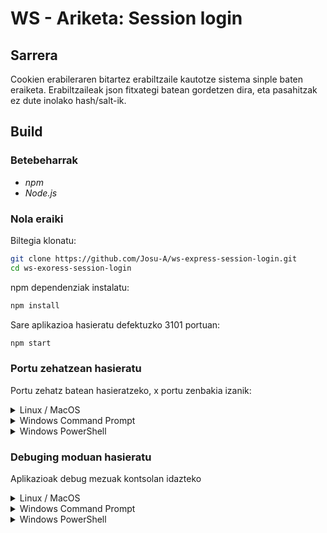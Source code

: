 # WS - Ariketa: Session login

## Sarrera

Cookien erabileraren bitartez erabiltzaile kautotze sistema sinple baten eraiketa. Erabiltzaileak json fitxategi batean gordetzen dira, eta pasahitzak ez dute inolako hash/salt-ik.

## Build

### Betebeharrak

* *npm*
* *Node.js*

### Nola eraiki

Biltegia klonatu:

```bash
git clone https://github.com/Josu-A/ws-express-session-login.git
cd ws-exoress-session-login
```

npm dependenziak instalatu:

```bash
npm install
```

Sare aplikazioa hasieratu defektuzko 3101 portuan:

```bash
npm start
```

### Portu zehatzean hasieratu

Portu zehatz batean hasieratzeko, x portu zenbakia izanik:

<details><summary>Linux / MacOS</summary>

```bash
PORT=x npm start
```

</details>

<details><summary>Windows Command Prompt</summary>

```cmd
set PORT=x & npm start
```

</details>

<details><summary>Windows PowerShell</summary>

```ps
$env:PORT='x'; npm start
```

</details>

### Debuging moduan hasieratu

Aplikazioak debug mezuak kontsolan idazteko

<details><summary>Linux / MacOS</summary>

```bash
DEBUG=session-login:* npm start
```

</details>

<details><summary>Windows Command Prompt</summary>

```cmd
set DEBUG=session-login:* & npm start
```

</details>

<details><summary>Windows PowerShell</summary>

```ps
$env:DEBUG='session-login:*'; npm start
```

</details>
